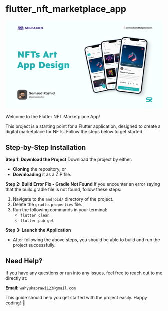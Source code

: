 flutter_nft_marketplace_app
===========================

![UI Preview](assets/preview_ui.png)

Welcome to the Flutter NFT Marketplace App!

This project is a starting point for a Flutter application, designed to create a digital marketplace for NFTs. Follow the steps below to get started.

Step-by-Step Installation
-------------------------

**Step 1: Download the Project**
Download the project by either:
- **Cloning** the repository, or
- **Downloading** it as a ZIP file.

**Step 2: Build Error Fix - Gradle Not Found**
If you encounter an error saying that the build.gradle file is not found, follow these steps:
  1. Navigate to the `android/` directory of the project.
  2. Delete the `gradle.properties` file.
  3. Run the following commands in your terminal:
     - `flutter clean`
     - `flutter pub get`

**Step 3: Launch the Application**
- After following the above steps, you should be able to build and run the project successfully.

Need Help?
----------
If you have any questions or run into any issues, feel free to reach out to me directly at:

**Email:** `wahyukaprawi123@gmail.com`

This guide should help you get started with the project easily. Happy coding! 🚀
